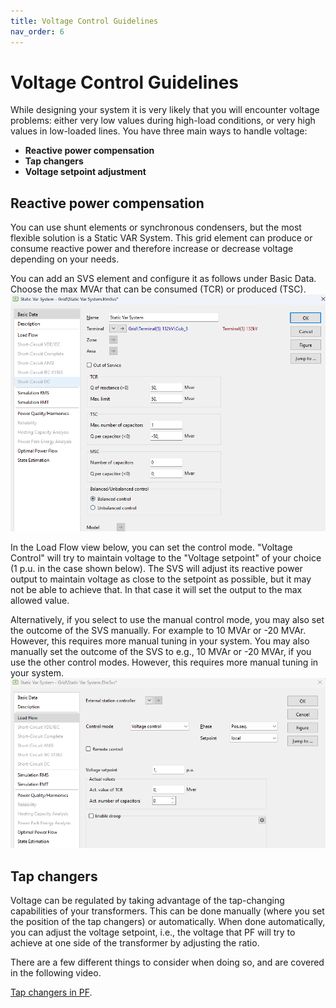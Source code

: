 ```yaml
---
title: Voltage Control Guidelines
nav_order: 6
---
```


# Voltage Control Guidelines

While designing your system it is very likely that you will encounter voltage problems: either very low values during high-load conditions, or very high values in low-loaded lines. You have three main ways to handle voltage:

- **Reactive power compensation**
- **Tap changers**
- **Voltage setpoint adjustment**

## Reactive power compensation

You can use shunt elements or synchronous condensers, but the most flexible solution is a Static VAR System. This grid element can produce or consume reactive power and therefore increase or decrease voltage depending on your needs.

You can add an SVS element and configure it as follows under Basic Data. Choose the max MVAr that can be consumed (TCR) or produced (TSC). 
![Voltage Control](./images/SVS1.png)

In the Load Flow view below, you can set the control mode. "Voltage Control" will try to maintain voltage to the "Voltage setpoint" of your choice (1 p.u. in the case shown below). The SVS will adjust its reactive power output to maintain voltage as close to the setpoint as possible, but it may not be able to achieve that. In that case it will set the output to the max allowed value.

Alternatively, if you select to use the manual control mode, you may also set the outcome of the SVS manually. For example to 10 MVAr or -20 MVAr. However, this requires more manual tuning in your system.
You may also manually set the outcome of the SVS to e.g., 10 MVAr or -20 MVAr, if you use the other control modes. However, this requires more manual tuning in your system.
![Voltage Control](./images/SVS2.png)

## Tap changers

Voltage can be regulated by taking advantage of the tap-changing capabilities of your transformers. This can be done manually (where you set the position of the tap changers) or automatically. When done automatically, you can adjust the voltage setpoint, i.e., the voltage that PF will try to achieve at one side of the transformer by adjusting the ratio.

There are a few different things to consider when doing so, and are covered in the following video.

[Tap changers in PF](https://panopto.dtu.dk/Panopto/Pages/Viewer.aspx?id=42b74e14-6ff4-4826-b02e-b31b00a6b5fe).